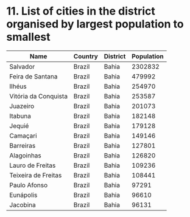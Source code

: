 # 11.  List of cities in the district organised by largest population to smallest
| Name | Country | District | Population|
| --- | --- | --- | --- |
| Salvador | Brazil | Bahia | 2302832 |
| Feira de Santana | Brazil | Bahia | 479992 |
| Ilhéus | Brazil | Bahia | 254970 |
| Vitória da Conquista | Brazil | Bahia | 253587 |
| Juazeiro | Brazil | Bahia | 201073 |
| Itabuna | Brazil | Bahia | 182148 |
| Jequié | Brazil | Bahia | 179128 |
| Camaçari | Brazil | Bahia | 149146 |
| Barreiras | Brazil | Bahia | 127801 |
| Alagoinhas | Brazil | Bahia | 126820 |
| Lauro de Freitas | Brazil | Bahia | 109236 |
| Teixeira de Freitas | Brazil | Bahia | 108441 |
| Paulo Afonso | Brazil | Bahia | 97291 |
| Eunápolis | Brazil | Bahia | 96610 |
| Jacobina | Brazil | Bahia | 96131 |
